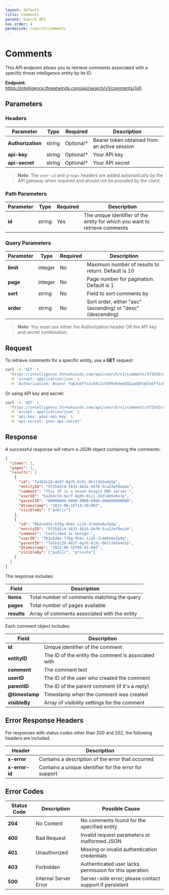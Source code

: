 ```yaml
---
layout: default
title: Comments
parent: Search API
nav_order: 4
permalink: /search/comments
---
```


# Comments

This API endpoint allows you to retrieve comments associated with a specific threat intelligence entity by its ID.

**Endpoint:** https://intelligence.threatwinds.com/api/search/v1/comments/{id}

## Parameters

### Headers

| Parameter         | Type   | Required  | Description                                  |
|-------------------|--------|-----------|----------------------------------------------|
| **Authorization** | string | Optional* | Bearer token obtained from an active session |
| **api-key**       | string | Optional* | Your API key                                 |
| **api-secret**    | string | Optional* | Your API secret                              |

> **Note:** The `user-id` and `groups` headers are added automatically by the API gateway when required and should not be provided by the client.

### Path Parameters

| Parameter | Type   | Required | Description                                                                 |
|-----------|--------|----------|-----------------------------------------------------------------------------|
| **id**    | string | Yes      | The unique identifier of the entity for which you want to retrieve comments |

### Query Parameters

| Parameter | Type    | Required | Description                                                 |
|-----------|---------|----------|-------------------------------------------------------------|
| **limit** | integer | No       | Maximum number of results to return. Default is 10          |
| **page**  | integer | No       | Page number for pagination. Default is 1                    |
| **sort**  | string  | No       | Field to sort comments by                                   |
| **order** | string  | No       | Sort order, either "asc" (ascending) or "desc" (descending) |

> **Note:** You must use either the Authorization header OR the API key and secret combination.

## Request

To retrieve comments for a specific entity, use a **GET** request:

```bash
curl -X 'GET' \
  'https://intelligence.threatwinds.com/api/search/v1/comments/5f35d2c4-5633-4b16-bbf0-5ca22ef8ea2e?limit=10&page=1' \
  -H 'accept: application/json' \
  -H 'Authorization: Bearer fq6JoEFTsxiXAl1cVdPDnK4emIQCwaUBfq9JoEFTsxhXAl1cVxPDnK4emIQCwaUB'
```

Or using API key and secret:

```bash
curl -X 'GET' \
  'https://intelligence.threatwinds.com/api/search/v1/comments/5f35d2c4-5633-4b16-bbf0-5ca22ef8ea2e?limit=10&page=1' \
  -H 'accept: application/json' \
  -H 'api-key: your-api-key' \
  -H 'api-secret: your-api-secret'
```

## Response

A successful response will return a JSON object containing the comments:

```json
{
  "items": 2,
  "pages": 1,
  "results": [
    {
      "id": "7a1b3c2d-4e5f-6g7h-8i9j-0k1l2m3n4o5p",
      "entityID": "5f35d2c4-5633-4b16-bbf0-5ca22ef8ea2e",
      "comment": "This IP is a known Google DNS server.",
      "userID": "6a2b4c5d-6e7f-8g9h-0i1j-2k3l4m5n6o7p",
      "parentID": "00000000-0000-0000-0000-000000000000",
      "@timestamp": "2023-06-15T14:30:00Z",
      "visibleBy": ["public"]
    },
    {
      "id": "8b2c4d5e-6f8g-9h0i-1j2k-3l4m5n6o7p8q",
      "entityID": "5f35d2c4-5633-4b16-bbf0-5ca22ef8ea2e",
      "comment": "Confirmed as benign.",
      "userID": "7b3c5d6e-7f8g-9h0i-1j2k-3l4m5n6o7p8q",
      "parentID": "7a1b3c2d-4e5f-6g7h-8i9j-0k1l2m3n4o5p",
      "@timestamp": "2023-06-16T09:45:00Z",
      "visibleBy": ["public", "private"]
    }
  ]
}
```

The response includes:

| Field       | Description                                    |
|-------------|------------------------------------------------|
| **items**   | Total number of comments matching the query    |
| **pages**   | Total number of pages available                |
| **results** | Array of comments associated with the entity   |

Each comment object includes:

| Field          | Description                                         |
|----------------|-----------------------------------------------------|
| **id**         | Unique identifier of the comment                    |
| **entityID**   | The ID of the entity the comment is associated with |
| **comment**    | The comment text                                    |
| **userID**     | The ID of the user who created the comment          |
| **parentID**   | The ID of the parent comment (if it's a reply)      |
| **@timestamp** | Timestamp when the comment was created              |
| **visibleBy**  | Array of visibility settings for the comment        |

## Error Response Headers

For responses with status codes other than 200 and 202, the following headers are included:

| Header        | Description                                                |
|---------------|------------------------------------------------------------|
| **x-error**   | Contains a description of the error that occurred          |
| **x-error-id**| Contains a unique identifier for the error for support     |

## Error Codes

| Status Code | Description           | Possible Cause                                          |
|-------------|-----------------------|---------------------------------------------------------|
| **204**     | No Content            | No comments found for the specified entity              |
| **400**     | Bad Request           | Invalid request parameters or malformed JSON            |
| **401**     | Unauthorized          | Missing or invalid authentication credentials           |
| **403**     | Forbidden             | Authenticated user lacks permission for this operation  |
| **500**     | Internal Server Error | Server-side error; please contact support if persistent |
